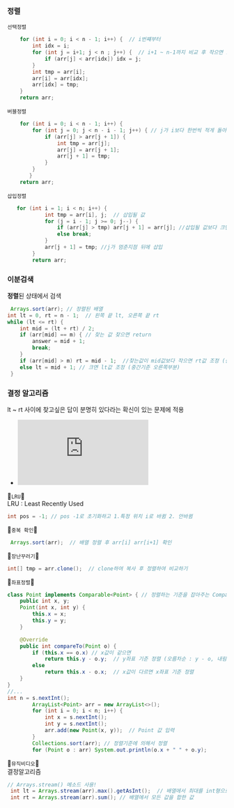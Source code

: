 ### **정렬**
`선택정렬` 
```java
    for (int i = 0; i < n - 1; i++) {  // i번쨰부터 
        int idx = i;
        for (int j = i+1; j < n ; j++) {  // i+1 ~ n-1까지 비교 후 작으면 i번째 자리로
            if (arr[j] < arr[idx]) idx = j;
        }
        int tmp = arr[i];
        arr[i] = arr[idx];
        arr[idx] = tmp;
    }
    return arr;
```

`버블정렬`
```java
    for (int i = 0; i < n - 1; i++) {
        for (int j = 0; j < n - i - 1; j++) { // j가 i보다 한번씩 적게 돌아야한다.
            if (arr[j] > arr[j + 1]) {
                int tmp = arr[j];
                arr[j] = arr[j + 1];
                arr[j + 1] = tmp;
            }
        }
       }
    return arr;
```

`삽입정렬`
```java
   for (int i = 1; i < n; i++) {
            int tmp = arr[i], j;  // 삽입될 값
            for (j = i - 1; j >= 0; j--) {
                if (arr[j] > tmp) arr[j + 1] = arr[j]; //삽입될 값보다 크면 뒤로 밀기
                else break;
            }
            arr[j + 1] = tmp; //j가 멈춘지점 뒤에 삽입
        }
        return arr;
```

### **이분검색** </br>
**정렬**된 상태에서 검색
```java
 Arrays.sort(arr); // 정렬된 배열
int lt = 0, rt = n - 1;  // 왼쪽 끝 lt, 오른쪽 끝 rt
while (lt <= rt) {
    int mid = (lt + rt) / 2;
    if (arr[mid] == m) { // 찾는 값 찾으면 return 
        answer = mid + 1;
        break;
    }
    if (arr[mid] > m) rt = mid - 1;  //찾는값이 mid값보다 작으면 rt값 조정 (중간기준 왼쪽부분)
    else lt = mid + 1; // 크면 lt값 조정 (중간기준 오른쪽부분)
 }
```
### **결정 알고리즘** </br>
lt ~ rt 사이에 찾고싶은 답이 분명히 있다라는 확신이 있는 문제에 적용
- ![뮤직비디오](https://github.com/gangintheremark/Algorithm/blob/master/Sorting%20and%20Searching/%EB%AE%A4%EC%A7%81%EB%B9%84%EB%94%94%EC%98%A4.java)

🐸`LRU`🐸 </br>
LRU : Least Recently Used
```java
int pos = -1; // pos -1로 초기화하고 1.특정 위치 i로 바뀜 2. 안바뀜 
```

🐸`중복 확인`🐸
```java
 Arrays.sort(arr);  // 배열 정렬 후 arr[i] arr[i+1] 확인
```

🐸`장난꾸러기`🐸
```java
int[] tmp = arr.clone();  // clone하여 복사 후 정렬하여 비교하기
```

🐸`좌표정렬`🐸
```java
class Point implements Comparable<Point> { // 정렬하는 기준을 잡아주는 Comparable
    public int x, y;
    Point(int x, int y) {
        this.x = x;
        this.y = y;
    }

    @Override
    public int compareTo(Point o) {
        if (this.x == o.x) // x값이 같으면
            return this.y - o.y;  // y좌표 기준 정렬 (오름차순 : y - o, 내림차순 : o - y)
        else
            return this.x - o.x;  // x값이 다르면 x좌표 기준 정렬
    }
}
//...
int n = s.nextInt();
        ArrayList<Point> arr = new ArrayList<>();
        for (int i = 0; i < n; i++) {
            int x = s.nextInt();
            int y = s.nextInt();
            arr.add(new Point(x, y));  // Point 값 입력
        }
        Collections.sort(arr); // 정렬기준에 의해서 정렬
        for (Point o : arr) System.out.println(o.x + " " + o.y);
```


🐸`뮤직비디오`🐸 </br>
결정알고리즘
```java
// Arrays.stream() 메소드 사용!
 int lt = Arrays.stream(arr).max().getAsInt();  // 배열에서 최대를 int형으로 return
 int rt = Arrays.stream(arr).sum(); // 배열에서 모든 값을 합한 값
```